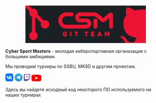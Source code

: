 <p align="center">
<img src="https://raw.githubusercontent.com/csmplay/.github/refs/heads/main/profile/CSM-git-team.jpg" alt="banner" width="75%"/>
</p>

**Cyber Sport Masters** - молодая киберспортивная организация с большими
амбициями.

Мы проводим турниры по SSBU, MK8D и другим проектам.

<a href="https://vk.com/csmpro">
<img src="https://raw.githubusercontent.com/csmplay/.github/refs/heads/main/profile/icons/vk.png" alt="VK" width="5%"/></a>
<a href="https://t.me/csmpro">
<img src="https://raw.githubusercontent.com/csmplay/.github/refs/heads/main/profile/icons/telegram.png" alt="Telegram" width="5%"/></a>
<a href="https://www.twitch.tv/csm_cast">
<img src="https://raw.githubusercontent.com/csmplay/.github/refs/heads/main/profile/icons/twitch.png" alt="Twitch" width="4%"/></a>
<a href="https://www.youtube.com/channel/UCbHkpHluFczAcT3cr3oWARw">
<img src="https://raw.githubusercontent.com/csmplay/.github/refs/heads/main/profile/icons/youtube.png" alt="YouTube" width="6%"/></a>

Здесь вы найдете исходный код некоторого ПО используемого на наших турнирах
